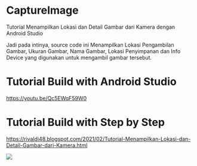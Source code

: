 # CaptureImage
Tutorial Menampilkan Lokasi dan Detail Gambar dari Kamera dengan Android Studio

Jadi pada intinya, source code ini Menampilkan Lokasi Pengambilan Gambar, Ukuran Gambar, Nama Gambar, Lokasi Penyimpanan dan Info Device yang digunakan untuk mengambil gambar tersebut.

# Tutorial Build with Android Studio
https://youtu.be/Qc5EWqF59W0

# Tutorial Build with Step by Step
https://rivaldi48.blogspot.com/2021/02/Tutorial-Menampilkan-Lokasi-dan-Detail-Gambar-dari-Kamera.html

<img src="https://1.bp.blogspot.com/-j0BUJmmcH0A/YBeHCn20gEI/AAAAAAAAHuQ/jO8TrBeRlwoSTQics-pQhuu8HK3_AyA-gCLcBGAsYHQ/s1280/Tutorial%2BMenampilkan%2BLokasi%2Bdan%2BDetail%2BGambar%2Bdari%2BKamera%2Bdengan%2BAndroid%2BStudio.png" data-canonical-src="https://1.bp.blogspot.com/-j0BUJmmcH0A/YBeHCn20gEI/AAAAAAAAHuQ/jO8TrBeRlwoSTQics-pQhuu8HK3_AyA-gCLcBGAsYHQ/s1280/Tutorial%2BMenampilkan%2BLokasi%2Bdan%2BDetail%2BGambar%2Bdari%2BKamera%2Bdengan%2BAndroid%2BStudio.png" style="max-width:100%;">
